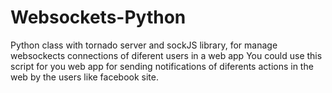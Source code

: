 # Websockets-Python
Python class with tornado server and sockJS library, for manage websockects connections of diferent users in a web app
You could use this script for you web app for sending notifications of diferents actions in the web by the users like facebook site.
